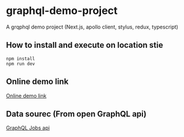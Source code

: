 # graphql-demo-project

A grqphql demo project (Next.js, apollo client, stylus, redux, typescript)

## How to install and execute on location stie

```
npm install
npm run dev
```

## Online demo link

[Online demo link](https://graphql-demo-project.mediocre0528.now.sh)

## Data sourec (From open GraphQL api)

[GraphQL Jobs api](https://api.graphql.jobs/)
